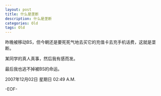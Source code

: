 ```yaml
---
layout: post
title: 什么是垄断
description: 什么是垄断
categories: Old
tags: Old
---
```

昨晚被移动BS，但今朝还是要死死气地去买它的充值卡去充手机话费，这就是垄断。  
  
某同学的真人真事，然后我有感而发。  
  
最后我也逃不掉被BS的命运。  
  
2007年12月02日 星期日  02:49 A.M.

-EOF-